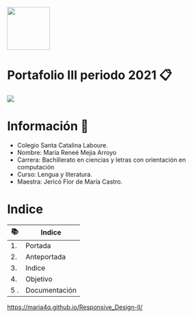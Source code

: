 
<img width="100px" src="https://jefuentes80.github.io/starup_scl/img/logo_SCL%20(3).png">

# Portafolio III periodo 2021 📋

<img src="https://concepto.de/wp-content/uploads/2015/08/informatica-1-e1590711788135.jpg)">

# Información 🚀

- Colegio Santa Catalina Laboure.
- Nombre: María Reneé Mejia Arroyo
- Carrera: Bachillerato en ciencias y letras con orientación en computación
- Curso: Lengua y literatura.
- Maestra: Jericó Flor de María Castro.

# Indice

| 📚|  Indice  |
| ------------ | ------------ |
|  1. |  Portada  |
|  2.  |  Anteportada |
|  3. |  Indice  |
| 4.  |  Objetivo |
| 5 . |  Documentación  |




https://maria4q.github.io/Responsive_Design-II/
